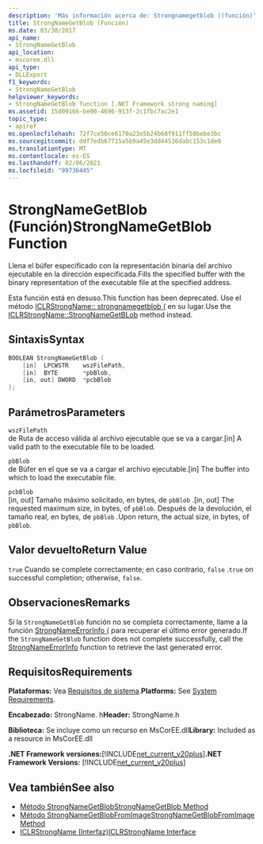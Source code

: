 ```yaml
---
description: 'Más información acerca de: Strongnamegetblob ((función)'
title: StrongNameGetBlob (Función)
ms.date: 03/30/2017
api_name:
- StrongNameGetBlob
api_location:
- mscoree.dll
api_type:
- DLLExport
f1_keywords:
- StrongNameGetBlob
helpviewer_keywords:
- StrongNameGetBlob function [.NET Framework strong naming]
ms.assetid: 15d09166-be00-4696-913f-2c1fbc7ac2e1
topic_type:
- apiref
ms.openlocfilehash: 72f7ce50ce6170a23e5b24b68f911ff58bebe3bc
ms.sourcegitcommit: ddf7edb67715a5b9a45e3dd44536dabc153c1de0
ms.translationtype: MT
ms.contentlocale: es-ES
ms.lasthandoff: 02/06/2021
ms.locfileid: "99736445"
---
```

# <a name="strongnamegetblob-function"></a><span data-ttu-id="d8b44-103">StrongNameGetBlob (Función)</span><span class="sxs-lookup"><span data-stu-id="d8b44-103">StrongNameGetBlob Function</span></span>

<span data-ttu-id="d8b44-104">Llena el búfer especificado con la representación binaria del archivo ejecutable en la dirección especificada.</span><span class="sxs-lookup"><span data-stu-id="d8b44-104">Fills the specified buffer with the binary representation of the executable file at the specified address.</span></span>  
  
 <span data-ttu-id="d8b44-105">Esta función está en desuso.</span><span class="sxs-lookup"><span data-stu-id="d8b44-105">This function has been deprecated.</span></span> <span data-ttu-id="d8b44-106">Use el método [ICLRStrongName:: strongnamegetblob (](../hosting/iclrstrongname-strongnamegetblob-method.md) en su lugar.</span><span class="sxs-lookup"><span data-stu-id="d8b44-106">Use the [ICLRStrongName::StrongNameGetBLob](../hosting/iclrstrongname-strongnamegetblob-method.md) method instead.</span></span>  
  
## <a name="syntax"></a><span data-ttu-id="d8b44-107">Sintaxis</span><span class="sxs-lookup"><span data-stu-id="d8b44-107">Syntax</span></span>  
  
```cpp  
BOOLEAN StrongNameGetBlob (  
    [in]  LPCWSTR    wszFilePath,  
    [in]  BYTE       *pbBlob,  
    [in, out] DWORD  *pcbBlob  
);  
```  
  
## <a name="parameters"></a><span data-ttu-id="d8b44-108">Parámetros</span><span class="sxs-lookup"><span data-stu-id="d8b44-108">Parameters</span></span>  

 `wszFilePath`  
 <span data-ttu-id="d8b44-109">de Ruta de acceso válida al archivo ejecutable que se va a cargar.</span><span class="sxs-lookup"><span data-stu-id="d8b44-109">[in] A valid path to the executable file to be loaded.</span></span>  
  
 `pbBlob`  
 <span data-ttu-id="d8b44-110">de Búfer en el que se va a cargar el archivo ejecutable.</span><span class="sxs-lookup"><span data-stu-id="d8b44-110">[in] The buffer into which to load the executable file.</span></span>  
  
 `pcbBlob`  
 <span data-ttu-id="d8b44-111">[in, out] Tamaño máximo solicitado, en bytes, de `pbBlob` .</span><span class="sxs-lookup"><span data-stu-id="d8b44-111">[in, out] The requested maximum size, in bytes, of `pbBlob`.</span></span> <span data-ttu-id="d8b44-112">Después de la devolución, el tamaño real, en bytes, de `pbBlob` .</span><span class="sxs-lookup"><span data-stu-id="d8b44-112">Upon return, the actual size, in bytes, of `pbBlob`.</span></span>  
  
## <a name="return-value"></a><span data-ttu-id="d8b44-113">Valor devuelto</span><span class="sxs-lookup"><span data-stu-id="d8b44-113">Return Value</span></span>  

 <span data-ttu-id="d8b44-114">`true` Cuando se complete correctamente; en caso contrario, `false` .</span><span class="sxs-lookup"><span data-stu-id="d8b44-114">`true` on successful completion; otherwise, `false`.</span></span>  
  
## <a name="remarks"></a><span data-ttu-id="d8b44-115">Observaciones</span><span class="sxs-lookup"><span data-stu-id="d8b44-115">Remarks</span></span>  

 <span data-ttu-id="d8b44-116">Si la `StrongNameGetBlob` función no se completa correctamente, llame a la función [StrongNameErrorInfo (](strongnameerrorinfo-function.md) para recuperar el último error generado.</span><span class="sxs-lookup"><span data-stu-id="d8b44-116">If the `StrongNameGetBlob` function does not complete successfully, call the [StrongNameErrorInfo](strongnameerrorinfo-function.md) function to retrieve the last generated error.</span></span>  
  
## <a name="requirements"></a><span data-ttu-id="d8b44-117">Requisitos</span><span class="sxs-lookup"><span data-stu-id="d8b44-117">Requirements</span></span>  

 <span data-ttu-id="d8b44-118">**Plataformas:** Vea [Requisitos de sistema](../../get-started/system-requirements.md).</span><span class="sxs-lookup"><span data-stu-id="d8b44-118">**Platforms:** See [System Requirements](../../get-started/system-requirements.md).</span></span>  
  
 <span data-ttu-id="d8b44-119">**Encabezado:** StrongName. h</span><span class="sxs-lookup"><span data-stu-id="d8b44-119">**Header:** StrongName.h</span></span>  
  
 <span data-ttu-id="d8b44-120">**Biblioteca:** Se incluye como un recurso en MsCorEE.dll</span><span class="sxs-lookup"><span data-stu-id="d8b44-120">**Library:** Included as a resource in MsCorEE.dll</span></span>  
  
 <span data-ttu-id="d8b44-121">**.NET Framework versiones:**[!INCLUDE[net_current_v20plus](../../../../includes/net-current-v20plus-md.md)]</span><span class="sxs-lookup"><span data-stu-id="d8b44-121">**.NET Framework Versions:** [!INCLUDE[net_current_v20plus](../../../../includes/net-current-v20plus-md.md)]</span></span>  
  
## <a name="see-also"></a><span data-ttu-id="d8b44-122">Vea también</span><span class="sxs-lookup"><span data-stu-id="d8b44-122">See also</span></span>

- [<span data-ttu-id="d8b44-123">Método StrongNameGetBlob</span><span class="sxs-lookup"><span data-stu-id="d8b44-123">StrongNameGetBlob Method</span></span>](../hosting/iclrstrongname-strongnamegetblob-method.md)
- [<span data-ttu-id="d8b44-124">Método StrongNameGetBlobFromImage</span><span class="sxs-lookup"><span data-stu-id="d8b44-124">StrongNameGetBlobFromImage Method</span></span>](../hosting/iclrstrongname-strongnamegetblobfromimage-method.md)
- [<span data-ttu-id="d8b44-125">ICLRStrongName (Interfaz)</span><span class="sxs-lookup"><span data-stu-id="d8b44-125">ICLRStrongName Interface</span></span>](../hosting/iclrstrongname-interface.md)
